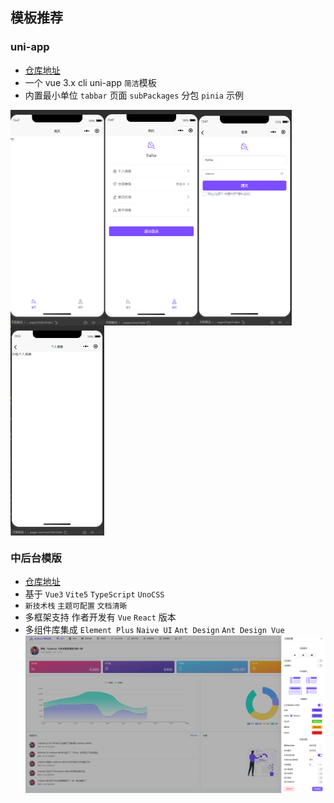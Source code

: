 ## 模板推荐

### uni-app

- [仓库地址](https://gitee.com/codexly/vue3-uniapp/tree/v0.0.1)
- 一个 vue 3.x cli uni-app `简洁`模板
- 内置最小单位 `tabbar` 页面 `subPackages` 分包 `pinia` 示例

<div style="display: flex; flex-wrap: wrap;">
  <img src="./public/uni-index.png" width="150" />
  <img src="./public/uni-user.png" width="150" />
  <img src="./public/uni-login.png" width="150" />
  <img src="./public/uni-subPackages.png" width="150" />
</div>

### 中后台模版

- [仓库地址](https://github.com/soybeanjs/soybean-admin)
- 基于 `Vue3` `Vite5` `TypeScript` `UnoCSS`
- `新技术栈` `主题可配置` `文档清晰`
- 多框架支持 作者开发有 `Vue` `React` 版本
- 多组件库集成 `Element Plus` `Naive UI` `Ant Design` `Ant Design Vue`
  <img src="./public/admin-index.png" />
